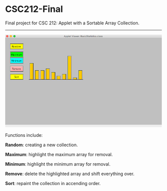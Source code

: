# CSC212-Final
Final project for CSC 212: Applet with a Sortable Array Collection.
***

![sort](https://raw.githubusercontent.com/gabe-le97/CSC212-Final/master/img/sort.png)

Functions include: 

__Random__: creating a new collection.

__Maximum__: highlight the maximum array for removal. 

__Minimum__: highlight the minimum array for removal. 

__Remove__: delete the highlighted array and shift everything over.

__Sort__: repaint the collection in accending order. 



